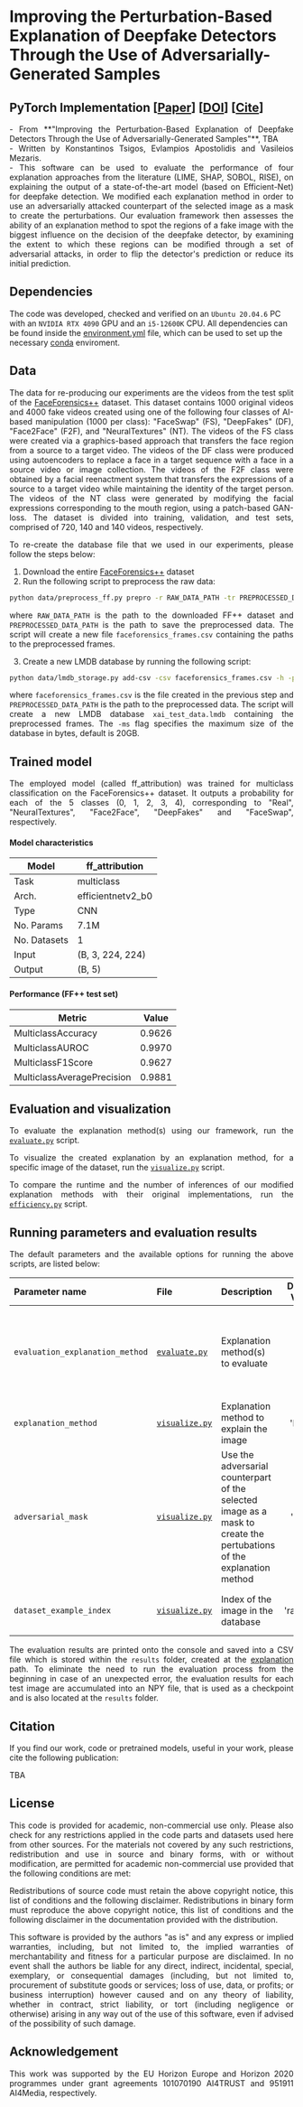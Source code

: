 # Improving the Perturbation-Based Explanation of Deepfake Detectors Through the Use of Adversarially-Generated Samples

## PyTorch Implementation [[Paper](https://TBA)] [[DOI](https://TBA)] [[Cite](#citation)]
<div align="justify">
<!---
- From **"Improving the Perturbation-Based Explanation of Deepfake Detectors Through the Use of Adversarially-Generated Samples"**, Proc. ACM Int. Workshop on Multimedia AI against Disinformation (MAD’24) at the ACM Int. Conf. on Multimedia Retrieval (ICMR’24), Thailand, June 2024.--->
- From **"Improving the Perturbation-Based Explanation of Deepfake Detectors Through the Use of Adversarially-Generated Samples"**, TBA <br />
- Written by Konstantinos Tsigos, Evlampios Apostolidis and Vasileios Mezaris. <br />
- This software can be used to evaluate the performance of four explanation approaches from the literature (LIME, SHAP, SOBOL, RISE), on explaining the output of a state-of-the-art model (based on Efficient-Net) for deepfake detection. We modified each explanation method in order to use an adversarially attacked counterpart of the selected image as a mask to create the perturbations. Our evaluation framework then assesses the ability of an explanation method to spot the regions of a fake image with the biggest influence on the decision of the deepfake detector, by examining the extent to which these regions can be modified through a set of adversarial attacks, in order to flip the detector's prediction or reduce its initial prediction.
</div>

## Dependencies
The code was developed, checked and verified on an `Ubuntu 20.04.6` PC with an `NVIDIA RTX 4090` GPU and an `i5-12600K` CPU. All dependencies can be found inside the [environment.yml](/environment.yml) file, which can be used to set up the necessary [conda](https://docs.conda.io/en/latest/) enviroment.

## Data
<div align="justify">

The data for re-producing our experiments are the videos from the test split of the [FaceForensics++](https://github.com/ondyari/FaceForensics) dataset. This dataset contains 1000 original videos and 4000 fake videos created using one of the following four classes of AI-based manipulation (1000 per class): "FaceSwap" (FS), "DeepFakes" (DF), "Face2Face" (F2F),  and "NeuralTextures" (NT). The videos of the FS class were created via a graphics-based approach that transfers the face region from a source to a target video. The videos of the DF class were produced using autoencoders to replace a face in a target sequence with a face in a source video or image collection. The videos of the F2F class were obtained by a facial reenactment system that transfers the expressions of a source to a target video while maintaining the identity of the target person. The videos of the NT class were generated by modifying the facial expressions corresponding to the mouth region, using a patch-based GAN-loss. The dataset is divided into training, validation, and test sets, comprised of 720, 140 and 140 videos, respectively.

To re-create the database file that we used in our experiments, please follow the steps below:

1. Download the entire [FaceForensics++](https://github.com/ondyari/FaceForensics#Access) dataset
2. Run the following script to preprocess the raw data:
```bash
python data/preprocess_ff.py prepro -r RAW_DATA_PATH -tr PREPROCESSED_DATA_PATH -d cuda:0 -mdcsv RAW_DATA_PATH/dataset_info.csv -orig
```
where `RAW_DATA_PATH` is the path to the downloaded FF++ dataset and `PREPROCESSED_DATA_PATH` is the path to save the preprocessed data. The script will create a new file `faceforensics_frames.csv` containing the paths to the preprocessed frames.

3. Create a new LMDB database by running the following script:
```bash
python data/lmdb_storage.py add-csv -csv faceforensics_frames.csv -h -pc relative_path -d ./data/xai_test_data.lmdb -ms 21474836480 -v -b PREPROCESSED_DATA_PATH
```
where `faceforensics_frames.csv` is the file created in the previous step and `PREPROCESSED_DATA_PATH` is the path to the preprocessed data. The script will create a new LMDB database `xai_test_data.lmdb` containing the preprocessed frames. The `-ms` flag specifies the maximum size of the database in bytes, default is 20GB.
</div>

## Trained model
<div align="justify">

The employed model (called ff_attribution) was trained for multiclass classification on the FaceForensics++ dataset. It outputs a probability for each of the 5 classes (0, 1, 2, 3, 4), corresponding to "Real", "NeuralTextures", "Face2Face", "DeepFakes" and "FaceSwap", respectively.

#### Model characteristics
| Model | ff_attribution
| --- | --- |
| Task | multiclass |
| Arch. | efficientnetv2_b0 |
| Type | CNN |
| No. Params | 7.1M |
| No. Datasets | 1 |
| Input | (B, 3, 224, 224) |
| Output | (B, 5) |

#### Performance (FF++ test set)
| Metric | Value |
| --- | --- |
| MulticlassAccuracy | 0.9626 |
| MulticlassAUROC | 0.9970 |
| MulticlassF1Score | 0.9627 |
| MulticlassAveragePrecision | 0.9881 |

## Evaluation and visualization
<div align="justify">

To evaluate the explanation method(s) using our framework, run the [`evaluate.py`](explanation/evaluate.py) script.

To visualize the created explanation by an explanation method, for a specific image of the dataset, run the [`visualize.py`](explanation/visualize.py) script.

To compare the runtime and the number of inferences of our modified explanation methods with their original implementations, run the [`efficiency.py`](explanation/efficiency.py) script.

## Running parameters and evaluation results
<div align="justify">
The default parameters and the available options for running the above scripts, are listed below: 

|Parameter name | File | Description | Default Value | Options
| :--- | :--- | :--- | :---: | :---:
`evaluation_explanation_method`|[`evaluate.py`](explanation/evaluate.py#L18:L19) | Explanation method(s) to evaluate | 'All' | 'All', 'LIME', 'LIME_adv', 'SHAP', 'SHAP_adv', 'SOBOL', 'SOBOL_adv', 'RISE', 'RISE_adv'
`explanation_method`|[`visualize.py`](explanation/visualize.py#L20:L21)| Explanation method to explain the image | 'LIME' | 'LIME', 'SHAP', 'SOBOL', 'RISE'
`adversarial_mask`|[`visualize.py`](explanation/visualize.py#L22:L23)| Use the adversarial counterpart of the selected image as a mask to create the pertubations of the explanation method | 'Both' | 'Yes', 'No', 'Both'
`dataset_example_index`|[`visualize.py`](explanation/visualize.py#L24:L25)| Index of the image in the database | 'random' | 'random', integer between [0,13837]

The evaluation results are printed onto the console and saved into a CSV file which is stored within the `results` folder, created at the [explanation](/explanation) path. To eliminate the need to run the evaluation process from the beginning in case of an unexpected error, the evaluation results for each test image are accumulated into an NPY file, that is used as a checkpoint and is also located at the `results` folder.

## Citation
<div align="justify">
    
If you find our work, code or pretrained models, useful in your work, please cite the following publication:

TBA

<!---K. Tsigos, E. Apostolidis, S. Baxevanakis, S. Papadopoulos, V. Mezaris, "<b>Towards Quantitative Evaluation of Explainable AI Methods for Deepfake Detection</b>", Proc. ACM Int. Workshop on Multimedia AI against Disinformation (MAD’24) at the ACM Int. Conf. on Multimedia Retrieval (ICMR’24), Thailand, June 2024.
</div>

The accepted version of this paper is available on ArXiv at: https://arxiv.org/abs/2404.18649

BibTeX:

```
@INPROCEEDINGS{Tsigos2024,
    author    = {Tsigos, Konstantinos, and Apostolidis, Evlampios and Baxevanakis, Spyridon and Papadopoulos, Symeon and Mezaris, Vasileios},
    title     = {Towards Quantitative Evaluation of Explainable AI Methods for Deepfake Detection},
    year      = {2024},
    publisher = {Association for Computing Machinery},
    address   = {New York, NY, USA},
    booktitle = {Proceedings of the 3rd ACM International Workshop on Multimedia AI against Disinformation},
    location  = {Phuket, Thailand},
    series    = {MAD '24}
}
```--->

## License
<div align="justify">
    
This code is provided for academic, non-commercial use only. Please also check for any restrictions applied in the code parts and datasets used here from other sources. For the materials not covered by any such restrictions, redistribution and use in source and binary forms, with or without modification, are permitted for academic non-commercial use provided that the following conditions are met:

Redistributions of source code must retain the above copyright notice, this list of conditions and the following disclaimer. Redistributions in binary form must reproduce the above copyright notice, this list of conditions and the following disclaimer in the documentation provided with the distribution.

This software is provided by the authors "as is" and any express or implied warranties, including, but not limited to, the implied warranties of merchantability and fitness for a particular purpose are disclaimed. In no event shall the authors be liable for any direct, indirect, incidental, special, exemplary, or consequential damages (including, but not limited to, procurement of substitute goods or services; loss of use, data, or profits; or business interruption) however caused and on any theory of liability, whether in contract, strict liability, or tort (including negligence or otherwise) arising in any way out of the use of this software, even if advised of the possibility of such damage.
</div>

## Acknowledgement
<div align="justify"> This work was supported by the EU Horizon Europe and Horizon 2020 programmes under grant agreements 101070190 AI4TRUST and 951911 AI4Media, respectively. </div>
